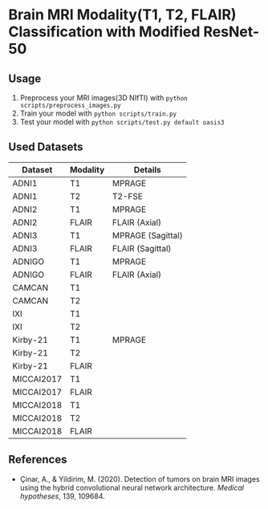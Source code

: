 # Brain MRI Modality(T1, T2, FLAIR) Classification with Modified ResNet-50

## Usage
1. Preprocess your MRI images(3D NIfTI) with ```python scripts/preprocess_images.py```
2. Train your model with ```python scripts/train.py```
3. Test your model with ```python scripts/test.py default oasis3```

## Used Datasets
|Dataset|Modality|Details|
|------------|-------|-------------------|
| ADNI1      | T1    | MPRAGE            |
| ADNI1      | T2    | T2-FSE            |
| ADNI2      | T1    | MPRAGE            |
| ADNI2      | FLAIR | FLAIR (Axial)     |
| ADNI3      | T1    | MPRAGE (Sagittal) |
| ADNI3      | FLAIR | FLAIR (Sagittal)  |
| ADNIGO     | T1    | MPRAGE            |
| ADNIGO     | FLAIR | FLAIR (Axial)     |
| CAMCAN     | T1    |                   |
| CAMCAN     | T2    |                   |
| IXI        | T1    |                   |
| IXI        | T2    |                   |
| Kirby-21   | T1    | MPRAGE            |
| Kirby-21   | T2    |                   |
| Kirby-21   | FLAIR |                   |
| MICCAI2017 | T1    |                   |
| MICCAI2017 | FLAIR |                   |
| MICCAI2018 | T1    |                   |
| MICCAI2018 | T2    |                   |
| MICCAI2018 | FLAIR |                   |

## References
- Çinar, A., & Yildirim, M. (2020). Detection of tumors on brain MRI images using the hybrid convolutional neural network architecture. *Medical hypotheses*, 139, 109684.

